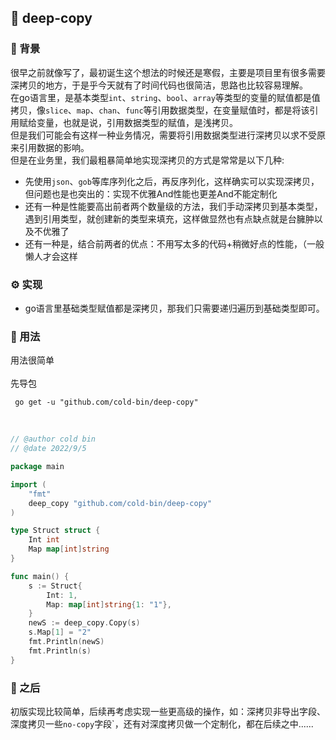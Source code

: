 ## 🚀 deep-copy

### 💨 背景
很早之前就像写了，最初诞生这个想法的时候还是寒假，主要是项目里有很多需要深拷贝的地方，于是乎今天就有了时间代码也很简洁，思路也比较容易理解。<br>
在go语言里，是基本类型`int`、`string`、`bool`、`array`等类型的变量的赋值都是值拷贝，像`slice`、`map`、`chan`、`func`等引用数据类型，在变量赋值时，都是将该引用赋给变量，也就是说，引用数据类型的赋值，是浅拷贝。<br>
但是我们可能会有这样一种业务情况，需要将引用数据类型进行深拷贝以求不受原来引用数据的影响。<br>
但是在业务里，我们最粗暴简单地实现深拷贝的方式是常常是以下几种:
- 先使用`json`、`gob`等库序列化之后，再反序列化，这样确实可以实现深拷贝，但问题也是也突出的：实现不优雅And性能也更差And不能定制化
- 还有一种是性能要高出前者两个数量级的方法，我们手动深拷贝到基本类型，遇到引用类型，就创建新的类型来填充，这样做显然也有点缺点就是台臃肿以及不优雅了
- 还有一种是，结合前两者的优点：不用写太多的代码+稍微好点的性能，（一般懒人才会这样


### ⚙ 实现
- go语言里基础类型赋值都是深拷贝，那我们只需要递归遍历到基础类型即可。

### 📢 用法
用法很简单<br><br>
先导包
```shell
 go get -u "github.com/cold-bin/deep-copy"
```
<br>

```go
// @author cold bin
// @date 2022/9/5

package main

import (
	"fmt"
	deep_copy "github.com/cold-bin/deep-copy"
)

type Struct struct {
	Int int
	Map map[int]string
}

func main() {
	s := Struct{
		Int: 1,
		Map: map[int]string{1: "1"},
	}
	newS := deep_copy.Copy(s)
	s.Map[1] = "2"
	fmt.Println(newS)
	fmt.Println(s)
}
```

### 📝 之后
初版实现比较简单，后续再考虑实现一些更高级的操作，如：深拷贝非导出字段、深度拷贝一些`no-copy`字段`，还有对深度拷贝做一个定制化，都在后续之中......